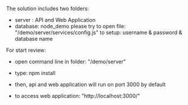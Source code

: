 ﻿The solution includes two folders:
- server  : API and Web Application
- database: node_demo
please try to open file: "/demo/server/services/config.js" to setup: username & password & database name

For start review:
- open command line in folder: "/demo/server"
- type:	npm install

- then, api and web application will run on port 3000 by default
- to access web application: "http://localhost:3000/"
